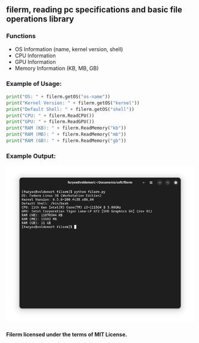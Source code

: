 ## filerm, reading pc specifications and basic file operations library

### Functions
- OS Information (name, kernel version, shell)
- CPU Information
- GPU Information
- Memory Information (KB, MB, GB)


### Example of Usage:

```py
print("OS: " + filerm.getOS("os-name"))
print("Kernel Version: " + filerm.getOS("kernel"))
print("Default Shell: " + filerm.getOS("shell"))
print("CPU: " + filerm.ReadCPU())
print("GPU: " + filerm.ReadGPU())
print("RAM (KB): " + filerm.ReadMemory("kb"))
print("RAM (MB): " + filerm.ReadMemory("mb"))
print("RAM (GB): " + filerm.ReadMemory("gb"))
```

### Example Output:

![Filerm](./res/filerm.png)

#### Filerm licensed under the terms of MIT License.